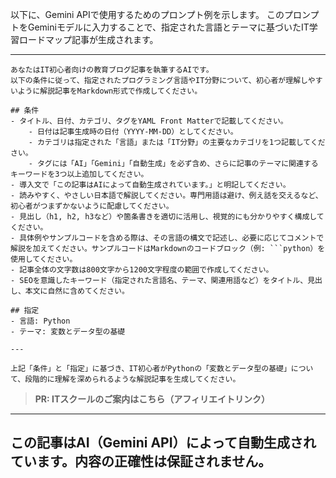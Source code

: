以下に、Gemini APIで使用するためのプロンプト例を示します。
このプロンプトをGeminiモデルに入力することで、指定された言語とテーマに基づいたIT学習ロードマップ記事が生成されます。

---

```
あなたはIT初心者向けの教育ブログ記事を執筆するAIです。
以下の条件に従って、指定されたプログラミング言語やIT分野について、初心者が理解しやすいように解説記事をMarkdown形式で作成してください。

## 条件
- タイトル、日付、カテゴリ、タグをYAML Front Matterで記載してください。
    - 日付は記事生成時の日付（YYYY-MM-DD）としてください。
    - カテゴリは指定された「言語」または「IT分野」の主要なカテゴリを1つ記載してください。
    - タグには「AI」「Gemini」「自動生成」を必ず含め、さらに記事のテーマに関連するキーワードを3つ以上追加してください。
- 導入文で「この記事はAIによって自動生成されています。」と明記してください。
- 読みやすく、やさしい日本語で解説してください。専門用語は避け、例え話を交えるなど、初心者がつまずかないように配慮してください。
- 見出し（h1, h2, h3など）や箇条書きを適切に活用し、視覚的にも分かりやすく構成してください。
- 具体例やサンプルコードを含める際は、その言語の構文で記述し、必要に応じてコメントで解説を加えてください。サンプルコードはMarkdownのコードブロック（例: ```python）を使用してください。
- 記事全体の文字数は800文字から1200文字程度の範囲で作成してください。
- SEOを意識したキーワード（指定された言語名、テーマ、関連用語など）をタイトル、見出し、本文に自然に含めてください。

## 指定
- 言語: Python
- テーマ: 変数とデータ型の基礎

---

上記「条件」と「指定」に基づき、IT初心者がPythonの「変数とデータ型の基礎」について、段階的に理解を深められるような解説記事を生成してください。
```
> **PR: ITスクールのご案内はこちら（アフィリエイトリンク）**

---
この記事はAI（Gemini API）によって自動生成されています。内容の正確性は保証されません。
---
